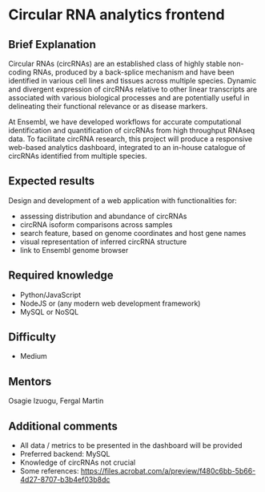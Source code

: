 # Circular RNA analytics frontend

## Brief Explanation

Circular RNAs (circRNAs) are an established class of highly stable non-coding RNAs, produced by a back-splice mechanism and have been identified in various cell lines and tissues across multiple species. Dynamic and divergent expression of circRNAs relative to other linear transcripts are associated with various biological processes and are potentially useful in delineating their functional relevance or as disease markers.

At Ensembl, we have developed workflows for accurate computational identification and quantification of circRNAs from high throughput RNAseq data. To facilitate circRNA research, this project will produce a responsive web-based analytics dashboard, integrated to an in-house catalogue of circRNAs identified from multiple species.

## Expected results

Design and development of a web application with functionalities for:
 - assessing distribution and abundance of circRNAs
 - circRNA isoform comparisons across samples
 - search feature, based on genome coordinates and host gene names
 - visual representation of inferred circRNA structure
 - link to Ensembl genome browser

## Required knowledge
 - Python/JavaScript
 - NodeJS or (any modern web development framework)
 - MySQL or NoSQL

## Difficulty
 - Medium

## Mentors
Osagie Izuogu, Fergal Martin

## Additional comments
 - All data / metrics to be presented in the dashboard will be provided
 - Preferred backend: MySQL
 - Knowledge of circRNAs not crucial
 - Some references: <https://files.acrobat.com/a/preview/f480c6bb-5b66-4d27-8707-b3b4ef03b8dc>
